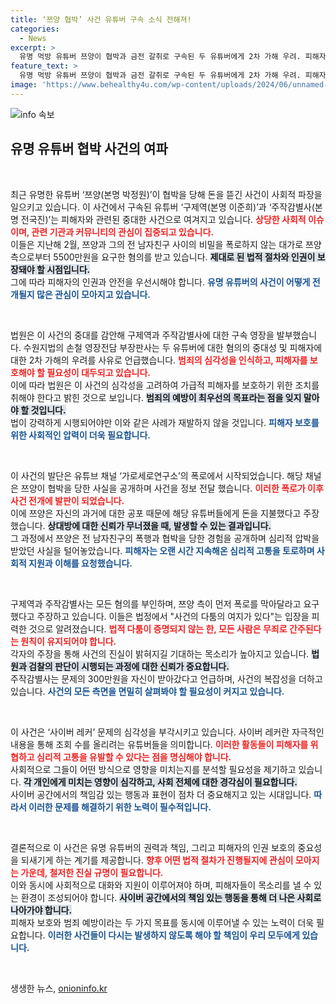 ```yaml
---
title: ‘쯔양 협박’ 사건 유튜버 구속 소식 전해져!
categories:
  - News
excerpt: >
  유명 먹방 유튜버 쯔양이 협박과 금전 갈취로 구속된 두 유튜버에게 2차 가해 우려. 피해자의 울분과 사이버 레커의 실태가 드러난 사건, 과연 진실은? 클릭하세요!
feature_text: >
  유명 먹방 유튜버 쯔양이 협박과 금전 갈취로 구속된 두 유튜버에게 2차 가해 우려. 피해자의 울분과 사이버 레커의 실태가 드러난 사건, 과연 진실은? 클릭하세요!
image: 'https://www.behealthy4u.com/wp-content/uploads/2024/06/unnamed-file.png'
---
```


<p><img src="https://www.behealthy4u.com/wp-content/uploads/2024/06/unnamed-file.png" alt="info 속보" /></p>

<h2 data-ke-size="size26">유명 유튜버 협박 사건의 여파</h2>

<p data-ke-size="size16">&nbsp;</p>

<p>최근 유명한 유튜버 ‘쯔양(본명 박정원)’이 협박을 당해 돈을 뜯긴 사건이 사회적 파장을 일으키고 있습니다. 이 사건에서 구속된 유튜버 ‘구제역(본명 이준희)’과 ‘주작감별사(본명 전국진)’는 피해자와 관련된 중대한 사건으로 여겨지고 있습니다. <b><span style="color: #ee2323;">상당한 사회적 이슈이며, 관련 기관과 커뮤니티의 관심이 집중되고 있습니다.</span></b><br />
이들은 지난해 2월, 쯔양과 그의 전 남자친구 사이의 비밀을 폭로하지 않는 대가로 쯔양 측으로부터 5500만원을 요구한 혐의를 받고 있습니다. <b><span style="background-color: #21538527;">제대로 된 법적 절차와 인권이 보장돼야 할 시점입니다.</span></b><br />
그에 따라 피해자의 인권과 안전을 우선시해야 합니다. <b><span style="color: #1a5490;">유명 유튜버의 사건이 어떻게 전개될지 많은 관심이 모아지고 있습니다.</span></b> </p>

<p data-ke-size="size16">&nbsp;</p>

<p>법원은 이 사건의 중대를 감안해 구제역과 주작감별사에 대한 구속 영장을 발부했습니다. 수원지법의 손철 영장전담 부장판사는 두 유튜버에 대한 혐의의 중대성 및 피해자에 대한 2차 가해의 우려를 사유로 언급했습니다. <b><span style="color: #ee2323;">범죄의 심각성을 인식하고, 피해자를 보호해야 할 필요성이 대두되고 있습니다.</span></b><br />
이에 따라 법원은 이 사건의 심각성을 고려하여 가급적 피해자를 보호하기 위한 조치를 취해야 한다고 밝힌 것으로 보입니다. <b><span style="background-color: #21538527;">범죄의 예방이 최우선의 목표라는 점을 잊지 말아야 할 것입니다.</span></b><br />
법이 강력하게 시행되어야만 이와 같은 사례가 재발하지 않을 것입니다. <b><span style="color: #1a5490;">피해자 보호를 위한 사회적인 압력이 더욱 필요합니다.</span></b> </p>

<p data-ke-size="size16">&nbsp;</p>

<p>이 사건의 발단은 유튜브 채널 ‘가로세로연구소’의 폭로에서 시작되었습니다. 해당 채널은 쯔양이 협박을 당한 사실을 공개하며 사건을 정보 전달 했습니다. <b><span style="color: #ee2323;">이러한 폭로가 이후 사건 전개에 발판이 되었습니다.</span></b><br />
이에 쯔양은 자신의 과거에 대한 공포 때문에 해당 유튜버들에게 돈을 지불했다고 주장했습니다. <b><span style="background-color: #21538527;">상대방에 대한 신뢰가 무너졌을 때, 발생할 수 있는 결과입니다.</span></b><br />
그 과정에서 쯔양은 전 남자친구의 폭행과 협박을 당한 경험을 공개하며 심리적 압박을 받았던 사실을 털어놓았습니다. <b><span style="color: #1a5490;">피해자는 오랜 시간 지속해온 심리적 고통을 토로하며 사회적 지원과 이해를 요청했습니다.</span></b> </p>

<p data-ke-size="size16">&nbsp;</p>

<p>구제역과 주작감별사는 모든 혐의를 부인하며, 쯔양 측이 먼저 폭로를 막아달라고 요구했다고 주장하고 있습니다. 이들은 법정에서 "사건의 다툼의 여지가 있다"는 입장을 피력한 것으로 알려졌습니다. <b><span style="color: #ee2323;">법적 다툼이 증명되지 않는 한, 모든 사람은 무죄로 간주된다는 원칙이 유지되어야 합니다.</span></b><br />
각자의 주장을 통해 사건의 진실이 밝혀지길 기대하는 목소리가 높아지고 있습니다. <b><span style="background-color: #21538527;">법원과 검찰의 판단이 시행되는 과정에 대한 신뢰가 중요합니다.</span></b><br />
주작감별사는 문제의 300만원을 자신이 받아갔다고 언급하며, 사건의 복잡성을 더하고 있습니다. <b><span style="color: #1a5490;">사건의 모든 측면을 면밀히 살펴봐야 할 필요성이 커지고 있습니다.</span></b> </p>

<p data-ke-size="size16">&nbsp;</p>

<p>이 사건은 ‘사이버 레커’ 문제의 심각성을 부각시키고 있습니다. 사이버 레커란 자극적인 내용을 통해 조회 수를 올리려는 유튜버들을 의미합니다. <b><span style="color: #ee2323;">이러한 활동들이 피해자를 위협하고 심리적 고통을 유발할 수 있다는 점을 명심해야 합니다.</span></b><br />
사회적으로 그들이 어떤 방식으로 영향을 미치는지를 분석할 필요성을 제기하고 있습니다. <b><span style="background-color: #21538527;">각 개인에게 미치는 영향이 심각하고, 사회 전체에 대한 경각심이 필요합니다.</span></b><br />
사이버 공간에서의 책임감 있는 행동과 표현이 점차 더 중요해지고 있는 시대입니다. <b><span style="color: #1a5490;">따라서 이러한 문제를 해결하기 위한 노력이 필수적입니다.</span></b> </p>

<p data-ke-size="size16">&nbsp;</p>

<p>결론적으로 이 사건은 유명 유튜버의 권력과 책임, 그리고 피해자의 인권 보호의 중요성을 되새기게 하는 계기를 제공합니다. <b><span style="color: #ee2323;">향후 어떤 법적 절차가 진행될지에 관심이 모아지는 가운데, 철저한 진실 규명이 필요합니다.</span></b><br />
이와 동시에 사회적으로 대화와 지원이 이루어져야 하며, 피해자들이 목소리를 낼 수 있는 환경이 조성되어야 합니다. <b><span style="background-color: #21538527;">사이버 공간에서의 책임 있는 행동을 통해 더 나은 사회로 나아가야 합니다.</span></b><br />
피해자 보호와 범죄 예방이라는 두 가지 목표를 동시에 이루어낼 수 있는 노력이 더욱 필요합니다. <b><span style="color: #1a5490;">이러한 사건들이 다시는 발생하지 않도록 해야 할 책임이 우리 모두에게 있습니다.</span></b> </p>

<p data-ke-size="size16">&nbsp;</p>
생생한 뉴스, <a href="https://onioninfo.kr" rel="dofollow">onioninfo.kr</a>


